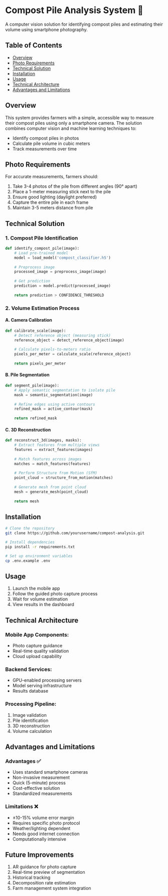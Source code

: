 # Compost Pile Analysis System 🌱

A computer vision solution for identifying compost piles and estimating their volume using smartphone photography.

## Table of Contents
- [Overview](#overview)
- [Photo Requirements](#photo-requirements)
- [Technical Solution](#technical-solution)
- [Installation](#installation)
- [Usage](#usage)
- [Technical Architecture](#technical-architecture)
- [Advantages and Limitations](#advantages-and-limitations)

## Overview

This system provides farmers with a simple, accessible way to measure their compost piles using only a smartphone camera. The solution combines computer vision and machine learning techniques to:
- Identify compost piles in photos
- Calculate pile volume in cubic meters
- Track measurements over time

## Photo Requirements

For accurate measurements, farmers should:
1. Take 3-4 photos of the pile from different angles (90° apart)
2. Place a 1-meter measuring stick next to the pile
3. Ensure good lighting (daylight preferred)
4. Capture the entire pile in each frame
5. Maintain 3-5 meters distance from pile

## Technical Solution

### 1. Compost Pile Identification
```python
def identify_compost_pile(image):
    # Load pre-trained model
    model = load_model('compost_classifier.h5')
    
    # Preprocess image
    processed_image = preprocess_image(image)
    
    # Get prediction
    prediction = model.predict(processed_image)
    
    return prediction > CONFIDENCE_THRESHOLD
```

### 2. Volume Estimation Process

#### A. Camera Calibration
```python
def calibrate_scale(image):
    # Detect reference object (measuring stick)
    reference_object = detect_reference_object(image)
    
    # Calculate pixels-to-meters ratio
    pixels_per_meter = calculate_scale(reference_object)
    
    return pixels_per_meter
```

#### B. Pile Segmentation
```python
def segment_pile(image):
    # Apply semantic segmentation to isolate pile
    mask = semantic_segmentation(image)
    
    # Refine edges using active contours
    refined_mask = active_contour(mask)
    
    return refined_mask
```

#### C. 3D Reconstruction
```python
def reconstruct_3d(images, masks):
    # Extract features from multiple views
    features = extract_features(images)
    
    # Match features across images
    matches = match_features(features)
    
    # Perform Structure from Motion (SfM)
    point_cloud = structure_from_motion(matches)
    
    # Generate mesh from point cloud
    mesh = generate_mesh(point_cloud)
    
    return mesh
```

## Installation

```bash
# Clone the repository
git clone https://github.com/yourusername/compost-analysis.git

# Install dependencies
pip install -r requirements.txt

# Set up environment variables
cp .env.example .env
```

## Usage

1. Launch the mobile app
2. Follow the guided photo capture process
3. Wait for volume estimation
4. View results in the dashboard

## Technical Architecture

### Mobile App Components:
- Photo capture guidance
- Real-time quality validation
- Cloud upload capability

### Backend Services:
- GPU-enabled processing servers
- Model serving infrastructure
- Results database

### Processing Pipeline:
1. Image validation
2. Pile identification
3. 3D reconstruction
4. Volume calculation

## Advantages and Limitations

### Advantages ✅
- Uses standard smartphone cameras
- Non-invasive measurement
- Quick (5-minute) process
- Cost-effective solution
- Standardized measurements

### Limitations ❌
- ±10-15% volume error margin
- Requires specific photo protocol
- Weather/lighting dependent
- Needs good internet connection
- Computationally intensive

## Future Improvements

1. AR guidance for photo capture
2. Real-time preview of segmentation
3. Historical tracking
4. Decomposition rate estimation
5. Farm management system integration